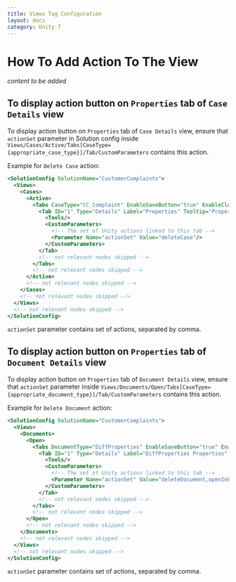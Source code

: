 ```yaml
---
title: Views Tag Configuration
layout: docs
category: Unity 7
---
```

# How To Add Action To The View

*content to be added*

## To display action button on `Properties` tab of `Case Details` view

To display action button on `Properties` tab of `Case Details` view, ensure that `actionSet` parameter in Solution config inside 
`Views/Cases/Active/Tabs[CaseType={appropriate_case_type}]/Tab/CustomParameters` contains this action.

Example for `Delete Case` action:

```xml
<SolutionConfig SolutionName="CustomerComplaints">
  <Views>
    <Cases>
      <Active>
        <Tabs CaseType="CC_Complaint" EnableSaveButton="true" EnableCloseButton="true">
          <Tab ID="1" Type="Details" Label="Properties" Tooltip="Properties" FieldSet="CaseReview">
            <Tools/>
            <CustomParameters>
              <!-- The set of Unity actions linked to this tab -->
              <Parameter Name="actionSet" Value="deleteCase"/>
            </CustomParameters>
          </Tab>
          <!-- not relevant nodes skipped -->
        </Tabs>
        <!-- not relevant nodes skipped -->
      </Active>
      <!-- not relevant nodes skipped -->
    </Cases>
    <!-- not relevant nodes skipped -->
  </Views>
  <!-- not relevant nodes skipped -->
</SolutionConfig>
```

`actionSet` parameter contains set of actions, separated by comma.

## To display action button on `Properties` tab of `Document Details` view

To display action button on `Properties` tab of `Document Details` view, ensure that `actionSet` parameter inside 
`Views/Documents/Open/Tabs[CaseType={appropriate_document_type}]/Tab/CustomParameters` contains this action. 

Example for `Delete Document` action:

```xml
<SolutionConfig SolutionName="CustomerComplaints">
  <Views>
    <Documents>
      <Open>
        <Tabs DocumentType="DiffProperties" EnableSaveButton="true" EnableCloseButton="true">
          <Tab ID="1" Type="Details" Label="DiffProperties Properties" Tooltip="DiffProperties Properties" FieldSet="DiffProperties_Update">
            <Tools/>
            <CustomParameters>
              <!-- The set of Unity actions linked to this tab -->
              <Parameter Name="actionSet" Value="deleteDocument,openInBrowser"/>
            </CustomParameters>
          </Tab>
          <!-- not relevant nodes skipped -->
        </Tabs>
        <!-- not relevant nodes skipped -->
      </Open>
      <!-- not relevant nodes skipped -->
    </Documents>
    <!-- not relevant nodes skipped -->
  </Views>
  <!-- not relevant nodes skipped -->
</SolutionConfig>
```

`actionSet` parameter contains set of actions, separated by comma.   